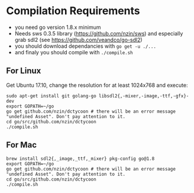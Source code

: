 # Compilation Requirements

- you need go version 1.8.x minimum
- Needs sws 0.3.5 library (https://github.com/nzin/sws) and especially grab sdl2 (see https://github.com/veandco/go-sdl2)
- you should download dependancies with `go get -u ./...`
- and finaly you should compile with `./compile.sh`

## For Linux

Get Ubuntu 17.10, change the resolution for at least 1024x768 and execute:
```
sudo apt-get install git golang-go libsdl2{,-mixer,-image,-ttf,-gfx}-dev
export GOPATH=~/go
go get github.com/nzin/dctycoon # there will be an error message "undefined Asset". Don't pay attention to it.
cd go/src/github.com/nzin/dctycoon
./compile.sh
```

## For Mac

```
brew install sdl2{,_image,_ttf,_mixer} pkg-config go@1.8
export GOPATH=~/go
go get github.com/nzin/dctycoon # there will be an error message "undefined Asset". Don't pay attention to it.
cd go/src/github.com/nzin/dctycoon
./compile.sh
```
